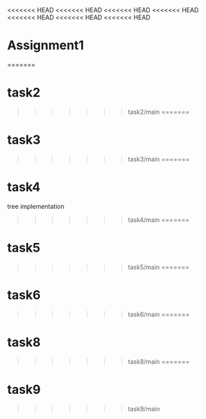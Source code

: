 <<<<<<< HEAD
<<<<<<< HEAD
<<<<<<< HEAD
<<<<<<< HEAD
<<<<<<< HEAD
<<<<<<< HEAD
<<<<<<< HEAD
# Assignment1
=======
# task2
>>>>>>> task2/main
=======
# task3
>>>>>>> task3/main
=======
# task4
tree implementation 
>>>>>>> task4/main
=======
# task5
>>>>>>> task5/main
=======
# task6
>>>>>>> task6/main
=======
# task8
>>>>>>> task8/main
=======
# task9
>>>>>>> task9/main
